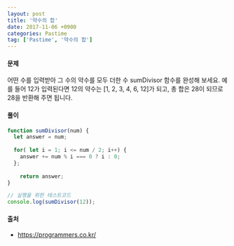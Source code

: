 ```yaml
---
layout: post
title: '약수의 합'
date: 2017-11-06 +0900
categories: Pastime
tag: ['Pastime', '약수의 합']
---
```


#### 문제

어떤 수를 입력받아 그 수의 약수를 모두 더한 수 sumDivisor 함수를 완성해 보세요. 예를 들어 12가 입력된다면 12의 약수는 [1, 2, 3, 4, 6, 12]가 되고, 총 합은 28이 되므로 28을 반환해 주면 됩니다.

#### 풀이

```javascript
function sumDivisor(num) {
  let answer = num;
  
  for( let i = 1; i <= num / 2; i++) {
  	answer += num % i === 0 ? i : 0;
  };
  
	return answer;
}
```
```javascript
// 실행을 위한 테스트코드
console.log(sumDivisor(12));
```

#### 출처
- <https://programmers.co.kr/>